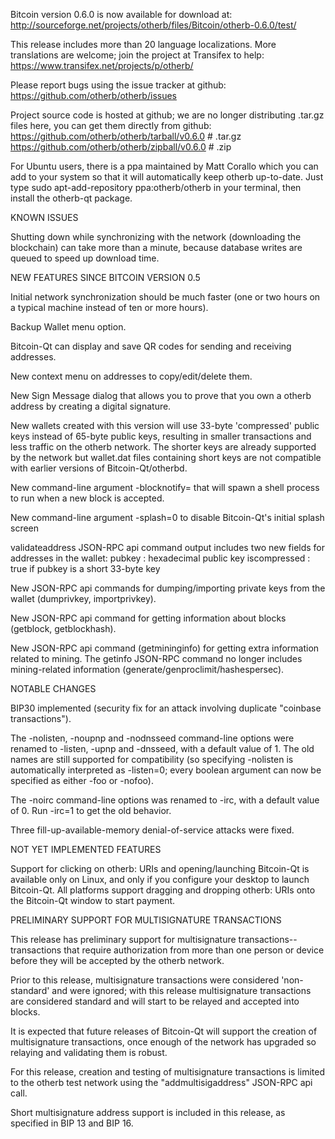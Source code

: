 Bitcoin version 0.6.0 is now available for download at:
http://sourceforge.net/projects/otherb/files/Bitcoin/otherb-0.6.0/test/

This release includes more than 20 language localizations.
More translations are welcome; join the
project at Transifex to help:
https://www.transifex.net/projects/p/otherb/

Please report bugs using the issue tracker at github:
https://github.com/otherb/otherb/issues

Project source code is hosted at github; we are no longer
distributing .tar.gz files here, you can get them
directly from github:
https://github.com/otherb/otherb/tarball/v0.6.0  # .tar.gz
https://github.com/otherb/otherb/zipball/v0.6.0  # .zip

For Ubuntu users, there is a ppa maintained by Matt Corallo which
you can add to your system so that it will automatically keep
otherb up-to-date.  Just type
sudo apt-add-repository ppa:otherb/otherb
in your terminal, then install the otherb-qt package.


KNOWN ISSUES

Shutting down while synchronizing with the network
(downloading the blockchain) can take more than a minute,
because database writes are queued to speed up download
time.


NEW FEATURES SINCE BITCOIN VERSION 0.5

Initial network synchronization should be much faster
(one or two hours on a typical machine instead of ten or more
hours).

Backup Wallet menu option.

Bitcoin-Qt can display and save QR codes for sending
and receiving addresses.

New context menu on addresses to copy/edit/delete them.

New Sign Message dialog that allows you to prove that you
own a otherb address by creating a digital
signature.

New wallets created with this version will
use 33-byte 'compressed' public keys instead of
65-byte public keys, resulting in smaller
transactions and less traffic on the otherb
network. The shorter keys are already supported
by the network but wallet.dat files containing
short keys are not compatible with earlier
versions of Bitcoin-Qt/otherbd.

New command-line argument -blocknotify=<command>
that will spawn a shell process to run <command> 
when a new block is accepted.

New command-line argument -splash=0 to disable
Bitcoin-Qt's initial splash screen

validateaddress JSON-RPC api command output includes
two new fields for addresses in the wallet:
pubkey : hexadecimal public key
iscompressed : true if pubkey is a short 33-byte key

New JSON-RPC api commands for dumping/importing
private keys from the wallet (dumprivkey, importprivkey).

New JSON-RPC api command for getting information about
blocks (getblock, getblockhash).

New JSON-RPC api command (getmininginfo) for getting
extra information related to mining. The getinfo
JSON-RPC command no longer includes mining-related
information (generate/genproclimit/hashespersec).



NOTABLE CHANGES

BIP30 implemented (security fix for an attack involving
duplicate "coinbase transactions").

The -nolisten, -noupnp and -nodnsseed command-line
options were renamed to -listen, -upnp and -dnsseed,
with a default value of 1. The old names are still
supported for compatibility (so specifying -nolisten
is automatically interpreted as -listen=0; every
boolean argument can now be specified as either
-foo or -nofoo).

The -noirc command-line options was renamed to
-irc, with a default value of 0. Run -irc=1 to
get the old behavior.

Three fill-up-available-memory denial-of-service
attacks were fixed.


NOT YET IMPLEMENTED FEATURES

Support for clicking on otherb: URIs and
opening/launching Bitcoin-Qt is available only on Linux,
and only if you configure your desktop to launch
Bitcoin-Qt. All platforms support dragging and dropping
otherb: URIs onto the Bitcoin-Qt window to start
payment.


PRELIMINARY SUPPORT FOR MULTISIGNATURE TRANSACTIONS

This release has preliminary support for multisignature
transactions-- transactions that require authorization
from more than one person or device before they
will be accepted by the otherb network.

Prior to this release, multisignature transactions
were considered 'non-standard' and were ignored;
with this release multisignature transactions are
considered standard and will start to be relayed
and accepted into blocks.

It is expected that future releases of Bitcoin-Qt
will support the creation of multisignature transactions,
once enough of the network has upgraded so relaying
and validating them is robust.

For this release, creation and testing of multisignature
transactions is limited to the otherb test network using
the "addmultisigaddress" JSON-RPC api call.

Short multisignature address support is included in this
release, as specified in BIP 13 and BIP 16.
